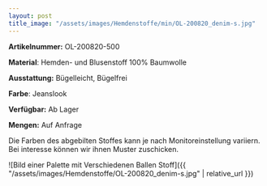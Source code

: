 ```yaml
---
layout: post
title_image: "/assets/images/Hemdenstoffe/min/OL-200820_denim-s.jpg"
---
```


**Artikelnummer:** OL-200820-500

**Material**: Hemden- und Blusenstoff 100% Baumwolle

**Ausstattung:** Bügelleicht, Bügelfrei

**Farbe**:  Jeanslook

**Verfügbar:** Ab Lager

**Mengen:** Auf Anfrage

Die Farben des abgebilten Stoffes kann je nach Monitoreinstellung variiern. Bei interesse können wir ihnen Muster zuschicken.


![Bild einer Palette mit Verschiedenen Ballen Stoff]({{ "/assets/images/Hemdenstoffe/OL-200820_denim-s.jpg" | relative_url }})


